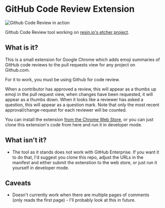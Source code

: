 # GitHub Code Review Extension

![Github Code Review in action](http://i.imgur.com/5nwfkvkg.png)

Github Code Review tool working on [resin.io's etcher project](https://github.com/resin-io/etcher).

## What is it?

This is a small extension for Google Chrome which adds emoji summaries of GitHub code reviews to the pull requests view for any project on Github.com.

For it to work, you must be using Github for code review.

When a contributor has approved a review, this will appear as a thumbs up emoji in the pull request view, when changes have been requested, it will appear as a thumbs down. When it looks like a reviewer has asked a question, this will appear as a question mark. Note that only the most recent approval/change-request for each reviewer will be counted.

You can install the extension [from the Chrome Web Store](https://chrome.google.com/webstore/detail/github-code-review-assist/ahfdplhndnhikceojhjahaahnfcneahm), or you can just clone this extension's code from here and run it in developer mode.

## What isn't it?

* The tool as it stands does not work with GitHub Enterprise. If you want it to do that, I'd suggest you clone this repo, adjust the URLs in the manifest and either submit the extenstion to the web store, or just run it yourself in developer mode.

## Caveats

* Doesn't currently work when there are multiple pages of comments (only reads the first page) - I'll probably look at this in future.

